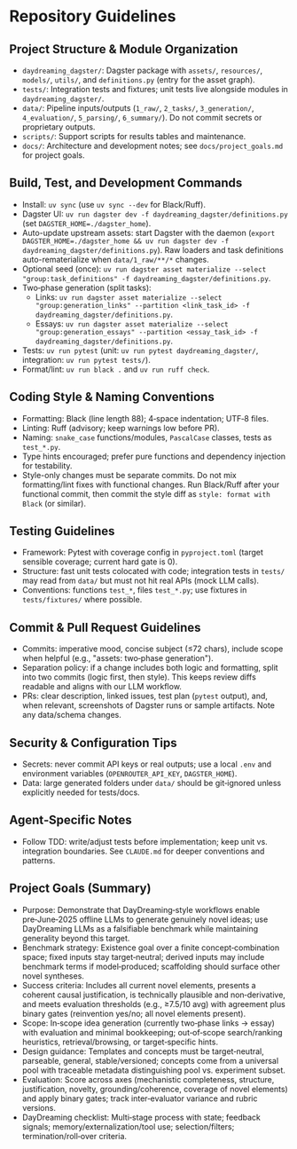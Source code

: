 # Repository Guidelines

## Project Structure & Module Organization
- `daydreaming_dagster/`: Dagster package with `assets/`, `resources/`, `models/`, `utils/`, and `definitions.py` (entry for the asset graph).
- `tests/`: Integration tests and fixtures; unit tests live alongside modules in `daydreaming_dagster/`.
- `data/`: Pipeline inputs/outputs (`1_raw/`, `2_tasks/`, `3_generation/`, `4_evaluation/`, `5_parsing/`, `6_summary/`). Do not commit secrets or proprietary outputs.
- `scripts/`: Support scripts for results tables and maintenance.
- `docs/`: Architecture and development notes; see `docs/project_goals.md` for project goals.

## Build, Test, and Development Commands
- Install: `uv sync` (use `uv sync --dev` for Black/Ruff).
- Dagster UI: `uv run dagster dev -f daydreaming_dagster/definitions.py` (set `DAGSTER_HOME=./dagster_home`).
- Auto-update upstream assets: start Dagster with the daemon (`export DAGSTER_HOME=./dagster_home && uv run dagster dev -f daydreaming_dagster/definitions.py`). Raw loaders and task definitions auto-rematerialize when `data/1_raw/**/*` changes.
- Optional seed (once): `uv run dagster asset materialize --select "group:task_definitions" -f daydreaming_dagster/definitions.py`.
- Two‑phase generation (split tasks):
  - Links: `uv run dagster asset materialize --select "group:generation_links" --partition <link_task_id> -f daydreaming_dagster/definitions.py`.
  - Essays: `uv run dagster asset materialize --select "group:generation_essays" --partition <essay_task_id> -f daydreaming_dagster/definitions.py`.
- Tests: `uv run pytest` (unit: `uv run pytest daydreaming_dagster/`, integration: `uv run pytest tests/`).
- Format/lint: `uv run black .` and `uv run ruff check`.

## Coding Style & Naming Conventions
- Formatting: Black (line length 88); 4‑space indentation; UTF‑8 files.
- Linting: Ruff (advisory; keep warnings low before PR).
- Naming: `snake_case` functions/modules, `PascalCase` classes, tests as `test_*.py`.
- Type hints encouraged; prefer pure functions and dependency injection for testability.
 - Style-only changes must be separate commits. Do not mix formatting/lint fixes with functional changes. Run Black/Ruff after your functional commit, then commit the style diff as `style: format with Black` (or similar).

## Testing Guidelines
- Framework: Pytest with coverage config in `pyproject.toml` (target sensible coverage; current hard gate is 0).
- Structure: fast unit tests colocated with code; integration tests in `tests/` may read from `data/` but must not hit real APIs (mock LLM calls).
- Conventions: functions `test_*`, files `test_*.py`; use fixtures in `tests/fixtures/` where possible.

## Commit & Pull Request Guidelines
- Commits: imperative mood, concise subject (≤72 chars), include scope when helpful (e.g., "assets: two‑phase generation").
 - Separation policy: if a change includes both logic and formatting, split into two commits (logic first, then style). This keeps review diffs readable and aligns with our LLM workflow.
- PRs: clear description, linked issues, test plan (`pytest` output), and, when relevant, screenshots of Dagster runs or sample artifacts. Note any data/schema changes.

## Security & Configuration Tips
- Secrets: never commit API keys or real outputs; use a local `.env` and environment variables (`OPENROUTER_API_KEY`, `DAGSTER_HOME`).
- Data: large generated folders under `data/` should be git‑ignored unless explicitly needed for tests/docs.

## Agent‑Specific Notes
- Follow TDD: write/adjust tests before implementation; keep unit vs. integration boundaries. See `CLAUDE.md` for deeper conventions and patterns.

## Project Goals (Summary)
- Purpose: Demonstrate that DayDreaming‑style workflows enable pre‑June‑2025 offline LLMs to generate genuinely novel ideas; use DayDreaming LLMs as a falsifiable benchmark while maintaining generality beyond this target.
- Benchmark strategy: Existence goal over a finite concept‑combination space; fixed inputs stay target‑neutral; derived inputs may include benchmark terms if model‑produced; scaffolding should surface other novel syntheses.
- Success criteria: Includes all current novel elements, presents a coherent causal justification, is technically plausible and non‑derivative, and meets evaluation thresholds (e.g., ≥7.5/10 avg) with agreement plus binary gates (reinvention yes/no; all novel elements present).
- Scope: In‑scope idea generation (currently two‑phase links → essay) with evaluation and minimal bookkeeping; out‑of‑scope search/ranking heuristics, retrieval/browsing, or target‑specific hints.
- Design guidance: Templates and concepts must be target‑neutral, parseable, general, stable/versioned; concepts come from a universal pool with traceable metadata distinguishing pool vs. experiment subset.
- Evaluation: Score across axes (mechanistic completeness, structure, justification, novelty, grounding/coherence, coverage of novel elements) and apply binary gates; track inter‑evaluator variance and rubric versions.
- DayDreaming checklist: Multi‑stage process with state; feedback signals; memory/externalization/tool use; selection/filters; termination/roll‑over criteria.

